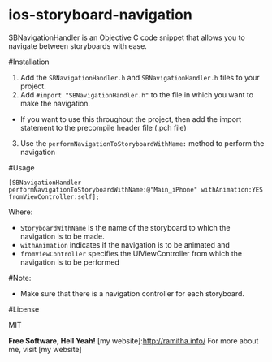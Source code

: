 # ios-storyboard-navigation

SBNavigationHandler is an Objective C code snippet that allows you to navigate between storyboards with ease.


#Installation

1. Add the `SBNavigationHandler.h` and `SBNavigationHandler.h` files to your project.
2. Add `#import "SBNavigationHandler.h"` to the file in which you want to make the navigation.
 - If you want to use this throughout the project, then add the import statement to the precompile header file (.pch file)
3. Use the `performNavigationToStoryboardWithName:` method to perform the navigation


#Usage

`[SBNavigationHandler performNavigationToStoryboardWithName:@"Main_iPhone" withAnimation:YES fromViewController:self];`

Where:
- `StoryboardWithName` is the name of the storyboard to which the navigation is to be made.
- `withAnimation` indicates if the navigation is to be animated and
- `fromViewController` specifies the UIViewController from which the navigation is to be performed

#Note:
- Make sure that there is a navigation controller for each storyboard.


#License

MIT


**Free Software, Hell Yeah!**
[my website]:http://ramitha.info/
For more about me, visit [my website]
